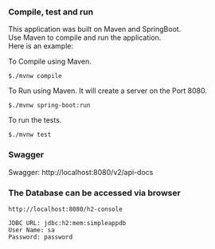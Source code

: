 ### Compile, test and run
This application was built on Maven and SpringBoot.  
Use Maven to compile and run the application.  
Here is an example:

To Compile using Maven.

	$./mvnw compile

To Run using Maven.
It will create a server on the Port 8080.

	$./mvnw spring-boot:run

To run the tests.

	$./mvnw test

### Swagger

Swagger: http://localhost:8080/v2/api-docs


### The Database can be accessed via browser
```
http://localhost:8080/h2-console

JDBC URL: jdbc:h2:mem:simpleappdb
User Name: sa
Password: password

```
